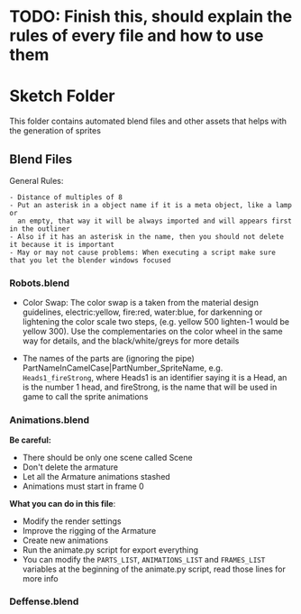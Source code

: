 # TODO: Finish this, should explain the rules of every file and how to use them

# Sketch Folder

This folder contains automated blend files and other assets that helps with the generation of sprites

## Blend Files

General Rules:

    - Distance of multiples of 8
    - Put an asterisk in a object name if it is a meta object, like a lamp or 
      an empty, that way it will be always imported and will appears first in the outliner
    - Also if it has an asterisk in the name, then you should not delete it because it is important
    - May or may not cause problems: When executing a script make sure that you let the blender windows focused

### Robots.blend

  - Color Swap: The color swap is a taken from the material design guidelines, electric:yellow, fire:red, water:blue,
    for darkenning or lightening the color scale two steps, (e.g. yellow 500 lighten-1 would be yellow 300). Use the 
    complementaries on the color wheel in the same way for details, and the black/white/greys for more details

  - The names of the parts are (ignoring the pipe) PartNameInCamelCase|PartNumber\_SpriteName, e.g. `Heads1_fireStrong`,
  where Heads1 is an identifier saying it is a Head, an is the number 1 head, and fireStrong, is the name that
  will be used in game to call the sprite animations

### Animations.blend

**Be careful:**
 - There should be only one scene called Scene
 - Don't delete the armature
 - Let all the Armature animations stashed
 - Animations must start in frame 0

**What you can do in this file**:
 - Modify the render settings
 - Improve the rigging of the Armature
 - Create new animations
 - Run the animate.py script for export everything
 - You can modify the `PARTS_LIST`, `ANIMATIONS_LIST` and `FRAMES_LIST` variables
   at the beginning of the animate.py script, read those lines for more info

### Deffense.blend

